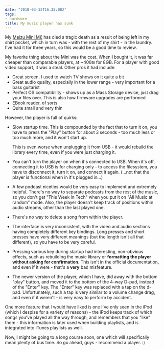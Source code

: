 ```yaml
---
date: "2010-03-13T16:35:00Z"
tags:
- hardware
title: My music player has sunk
---
```


My [Meizu Mini M6](http://en.wikipedia.org/wiki/Meizu_M6_miniPlayer) has died a
tragic death as a result of being left in my shirt pocket, which in turn was -
with the rest of my shirt - in the laundry. I've had it for three years, so
this would be a good time to review.

My favorite thing about the Mini was the cost. When I bought it, it was far
cheaper than comparable players, at ~400₪ for 8GB. For a player with good video
support, it was a steal. Other pros it had include:

* Great screen. I used to watch TV shows on it quite a bit
* Great audio quality, especially in the lower range - very important for a
  bass guitarist
* Perfect OS compatibility - shows up as a Mass Storage device, just drag your
  files over. This is also how firmware upgrades are performed
* EBook reader, of sorts
* Quite small and very thin

However, the player is full of quirks:

* Slow startup time. This is compounded by the fact that to turn it on, you
  have to press the "Play" button for about 3 seconds - too much less or too
  much more, and it won't start up.

  This is even worse when unplugging it from USB - it would rebuild the library
  every time, even if you were just charging it.
* You can't turn the player on when it's connected to USB. When it's off,
  connecting it to USB is for charging only - to access the filesystem, you
  have to disconnect it, turn it on, and connect it again. (...not that the
  player is functional when in it's plugged in...)
* A few podcast niceties would be very easy to implement and extremely helpful.
  There's no way to separate podcasts from the rest of the music, so you don't
  get "This Week In Tech" when you put it on "All Music at random" mode.  Also,
  the player doesn't keep track of positions within audio streams, other than
  the last played one.
* There's no way to delete a song from within the player.
* The interface is very inconsistent, with the video and audio sections having
  completely different key bindings. Long presses and short presses have very
  different meanings (but the length isn't all that different), so you have to
  be very careful.
* Pressing various key during startup had interesting, non-obvious effects,
  such as rebuilding the music library or **formatting the player without
  asking for confirmation**. This isn't in the official documentation, and even
  if it were - that's a **very** bad misfeature.
* The newer version of the player, which I have, did away with the bottom
  "play" button, and moved it to the bottom of the 4-way D-pad, instead of the
  "Enter" key. The "Enter" key was replaced with a tap on the d-pad.
  Unfortunately, such a tap is very similar to a volume change drag, and even
  if it weren't - is very easy to perform by accident.

One more feature that I would have liked is one I've only seen in the iPod
(which I despise for a variety of reasons) - the iPod keeps track of which
songs you've played all the way through, and remembers that you "like" them -
this information is later used when building playlists, and is integrated into
iTunes playlists as well.

Now, I might be going to a long course soon, one which will specifically mean
plenty of bus time. So go ahead, guys - recommend a player. :)
